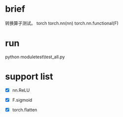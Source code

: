 # brief
转换算子测试。
torch
torch.nn(nn)
torch.nn.functional(F)

# run
python moduletest\test_all.py

# support list
- [x] nn.ReLU
- [x] F.sigmoid
- [x] torch.flatten


